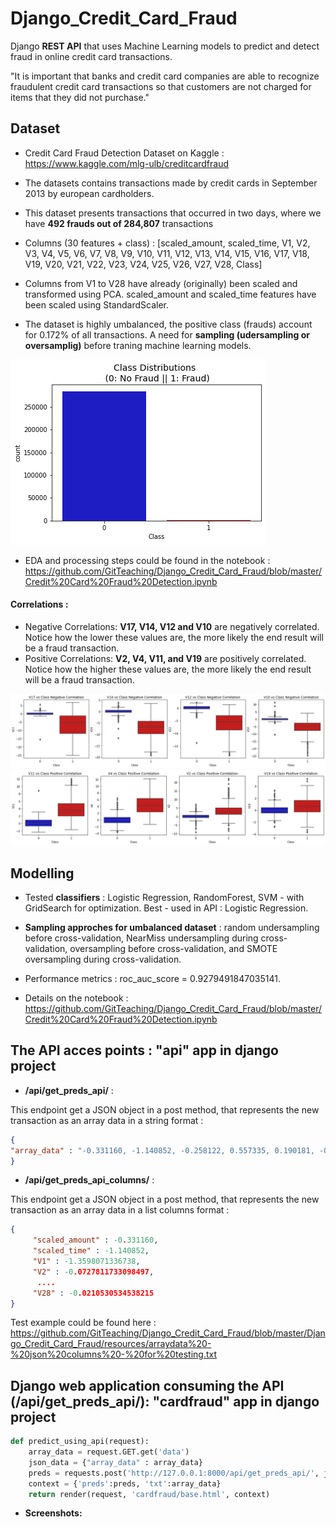# Django_Credit_Card_Fraud
Django **REST API** that uses Machine Learning models to predict and detect fraud in online credit card transactions.

"It is important that banks and credit card companies are able to recognize fraudulent credit card transactions so that customers are not charged for items that they did not purchase."

## Dataset
- Credit Card Fraud Detection Dataset on Kaggle : https://www.kaggle.com/mlg-ulb/creditcardfraud

- The datasets contains transactions made by credit cards in September 2013 by european cardholders.

- This dataset presents transactions that occurred in two days, where we have **492 frauds out of 284,807** transactions

- Columns (30 features + class) : [scaled_amount,	scaled_time,	V1,	V2,	V3,	V4,	V5,	V6,	V7,	V8,	V9,	V10,	V11,	V12,	V13,	V14,	V15,	V16,	V17,	V18,	V19,	V20,	V21,	V22,	V23,	V24,	V25,	V26,	V27,	V28,	Class]

- Columns from V1 to V28 have already (originally) been scaled and transformed using PCA. scaled_amount and scaled_time features have been scaled using StandardScaler.

- The dataset is highly umbalanced, the positive class (frauds) account for 0.172% of all transactions. A need for **sampling (udersampling or oversamplig)** before traning machine learning models.

<img src="https://github.com/GitTeaching/Django_Credit_Card_Fraud/blob/master/Django_Credit_Card_Fraud/resources/umbalanced%20dataset.png">

- EDA and processing steps could be found in the notebook : https://github.com/GitTeaching/Django_Credit_Card_Fraud/blob/master/Credit%20Card%20Fraud%20Detection.ipynb

#### Correlations : 
- Negative Correlations: **V17, V14, V12 and V10** are negatively correlated. Notice how the lower these values are, the more likely the end result will be a fraud transaction.
- Positive Correlations: **V2, V4, V11, and V19** are positively correlated. Notice how the higher these values are, the more likely the end result will be a fraud transaction.

<img src="https://github.com/GitTeaching/Django_Credit_Card_Fraud/blob/master/Django_Credit_Card_Fraud/resources/boxplot%201.png">

<img src="https://github.com/GitTeaching/Django_Credit_Card_Fraud/blob/master/Django_Credit_Card_Fraud/resources/boxplot%202.png">

## Modelling

- Tested **classifiers** : Logistic Regression, RandomForest, SVM - with GridSearch for optimization. Best - used in API : Logistic Regression.

- **Sampling approches for umbalanced dataset** : random undersampling before cross-validation, NearMiss undersampling during cross-validation, oversampling before cross-validation, and SMOTE oversampling during cross-validation. 

- Performance metrics : roc_auc_score = 0.9279491847035141.

- Details on the notebook : https://github.com/GitTeaching/Django_Credit_Card_Fraud/blob/master/Credit%20Card%20Fraud%20Detection.ipynb

## The API acces points : "api" app in django project

- **/api/get_preds_api/** : 

This endpoint get a JSON object in a post method, that represents the new transaction as an array data in a string format :

```json
{
"array_data" : "-0.331160, -1.140852, -0.258122, 0.557335, 0.190181, -0.251512, 2.437678, 3.673470, -0.226081, 0.974771, -0.496447, -0.187835, -0.328845, -0.270236, 0.059288, 0.270680, 1.425708, 0.278540, -0.805234, 0.768660, 0.692110, 0.157654, 0.122859, 0.226644, -0.122199, 0.998750, -0.285464, -0.369937, 0.198380, 0.169892"
}
```
- **/api/get_preds_api_columns/** : 

This endpoint get a JSON object in a post method, that represents the new transaction as an array data in a list columns format :

```json
{
 	 "scaled_amount" : -0.331160,
 	 "scaled_time" : -1.140852,
 	 "V1" : -1.3598071336738,
 	 "V2" : -0.0727811733098497,
 	  ....
 	 "V28" : -0.0210530534538215
}
```
Test example could be found here : https://github.com/GitTeaching/Django_Credit_Card_Fraud/blob/master/Django_Credit_Card_Fraud/resources/arraydata%20-%20json%20columns%20-%20for%20testing.txt

## Django web application consuming the API (/api/get_preds_api/): "cardfraud" app in django project

```python
def predict_using_api(request):
	array_data = request.GET.get('data')	
	json_data = {"array_data" : array_data}
	preds = requests.post('http://127.0.0.1:8000/api/get_preds_api/', json=json_data).json()
	context = {'preds':preds, 'txt':array_data}
	return render(request, 'cardfraud/base.html', context)
```
- **Screenshots:**



